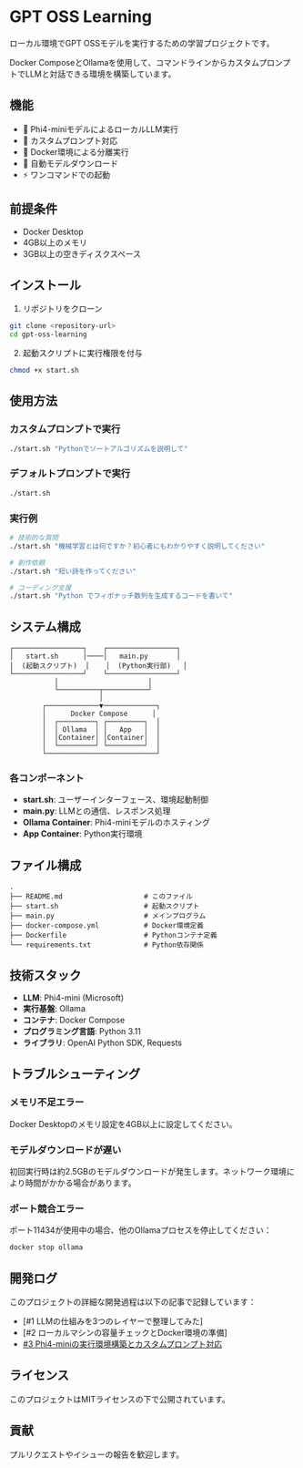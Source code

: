# GPT OSS Learning

ローカル環境でGPT OSSモデルを実行するための学習プロジェクトです。

Docker ComposeとOllamaを使用して、コマンドラインからカスタムプロンプトでLLMと対話できる環境を構築しています。

## 機能

- 🤖 Phi4-miniモデルによるローカルLLM実行
- 💬 カスタムプロンプト対応
- 🐳 Docker環境による分離実行
- 🔄 自動モデルダウンロード
- ⚡ ワンコマンドでの起動

## 前提条件

- Docker Desktop
- 4GB以上のメモリ
- 3GB以上の空きディスクスペース

## インストール

1. リポジトリをクローン
```bash
git clone <repository-url>
cd gpt-oss-learning
```

2. 起動スクリプトに実行権限を付与
```bash
chmod +x start.sh
```

## 使用方法

### カスタムプロンプトで実行
```bash
./start.sh "Pythonでソートアルゴリズムを説明して"
```

### デフォルトプロンプトで実行
```bash
./start.sh
```

### 実行例
```bash
# 技術的な質問
./start.sh "機械学習とは何ですか？初心者にもわかりやすく説明してください"

# 創作依頼
./start.sh "短い詩を作ってください"

# コーディング支援
./start.sh "Python でフィボナッチ数列を生成するコードを書いて"
```

## システム構成

```
┌─────────────────┐    ┌─────────────────┐
│   start.sh      │────│   main.py       │
│  (起動スクリプト)  │    │  (Python実行部)   │
└─────────────────┘    └─────────────────┘
           │                      │
           └──────────┬───────────┘
                      │
        ┌─────────────▼─────────────┐
        │      Docker Compose      │
        │  ┌─────────┐ ┌─────────┐  │
        │  │ Ollama  │ │   App   │  │
        │  │Container│ │Container│  │
        │  └─────────┘ └─────────┘  │
        └───────────────────────────┘
```

### 各コンポーネント

- **start.sh**: ユーザーインターフェース、環境起動制御
- **main.py**: LLMとの通信、レスポンス処理
- **Ollama Container**: Phi4-miniモデルのホスティング
- **App Container**: Python実行環境

## ファイル構成

```
.
├── README.md                    # このファイル
├── start.sh                     # 起動スクリプト
├── main.py                      # メインプログラム
├── docker-compose.yml           # Docker環境定義
├── Dockerfile                   # Pythonコンテナ定義
└── requirements.txt             # Python依存関係
```

## 技術スタック

- **LLM**: Phi4-mini (Microsoft)
- **実行基盤**: Ollama
- **コンテナ**: Docker Compose
- **プログラミング言語**: Python 3.11
- **ライブラリ**: OpenAI Python SDK, Requests

## トラブルシューティング

### メモリ不足エラー
Docker Desktopのメモリ設定を4GB以上に設定してください。

### モデルダウンロードが遅い
初回実行時は約2.5GBのモデルダウンロードが発生します。ネットワーク環境により時間がかかる場合があります。

### ポート競合エラー
ポート11434が使用中の場合、他のOllamaプロセスを停止してください：
```bash
docker stop ollama
```

## 開発ログ

このプロジェクトの詳細な開発過程は以下の記事で記録しています：

- [#1 LLMの仕組みを3つのレイヤーで整理してみた]
- [#2 ローカルマシンの容量チェックとDocker環境の準備]
- [#3 Phi4-miniの実行環境構築とカスタムプロンプト対応](./【学習ログ】ローカルでGPT%20OSSを動かす準備%20%233%20Phi4-miniの実行環境構築とカスタムプロンプト対応.md)

## ライセンス

このプロジェクトはMITライセンスの下で公開されています。

## 貢献

プルリクエストやイシューの報告を歓迎します。
